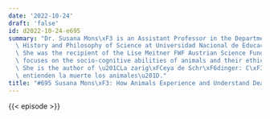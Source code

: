 ```yaml
---
date: '2022-10-24'
draft: 'false'
id: d2022-10-24-e695
summary: "Dr. Susana Mons\xF3 is an Assistant Professor in the Department of Logic,\
  \ History and Philosophy of Science at Universidad Nacional de Educaci\xF3n a Distancia.\
  \ She was the recipient of the Lise Meitner FWF Austrian Science Fund. Her work\
  \ focuses on the socio-cognitive abilities of animals and their ethical implications.\
  \ She is the author of \u201CLa zarig\xFCeya de Schr\xF6dinger: C\xF3mo viven y\
  \ entienden la muerte los animales\u201D."
title: "#695 Susana Mons\xF3: How Animals Experience and Understand Death"
---
```

{{< episode >}}
